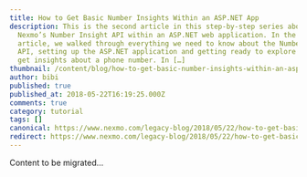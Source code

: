 ```yaml
---
title: How to Get Basic Number Insights Within an ASP.NET App
description: This is the second article in this step-by-step series about
  Nexmo’s Number Insight API within an ASP.NET web application. In the first
  article, we walked through everything we need to know about the Number Insight
  API, setting up the ASP.NET application and getting ready to explore how to
  get insights about a phone number. In […]
thumbnail: /content/blog/how-to-get-basic-number-insights-within-an-asp-net-app-dr/Number-Insight-Nexmo-02.png
author: bibi
published: true
published_at: 2018-05-22T16:19:25.000Z
comments: true
category: tutorial
tags: []
canonical: https://www.nexmo.com/legacy-blog/2018/05/22/how-to-get-basic-number-insights-within-an-asp-net-app-dr
redirect: https://www.nexmo.com/legacy-blog/2018/05/22/how-to-get-basic-number-insights-within-an-asp-net-app-dr
---
```


Content to be migrated...
